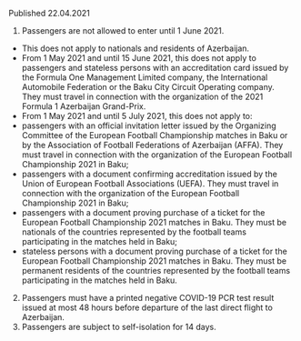 Published 22.04.2021 
1. Passengers are not allowed to enter until 1 June 2021.
- This does not apply to nationals and residents of Azerbaijan.
- From 1 May 2021 and until 15 June 2021, this does not apply to passengers and stateless persons with an accreditation card issued by the Formula One Management Limited company, the International Automobile Federation or the Baku City Circuit Operating company. They must travel in connection with the organization of the 2021 Formula 1 Azerbaijan Grand-Prix. 
- From 1 May 2021 and until 5 July 2021, this does not apply to:
- passengers with an official invitation letter issued by the Organizing Committee of the European Football Championship matches in Baku or by the Association of Football Federations of Azerbaijan (AFFA). They must travel in connection with the organization of the European Football Championship 2021 in Baku;
- passengers with a document confirming accreditation issued by the Union of European Football Associations (UEFA). They must travel in connection with the organization of the European Football Championship 2021 in Baku;
- passengers with a document proving purchase of a ticket for the European Football Championship 2021 matches in Baku. They must be nationals of the countries represented by the football teams participating in the matches held in Baku;
- stateless persons with a document proving purchase of a ticket for the European Football Championship 2021 matches in Baku. They must be permanent residents of the countries represented by the football teams participating in the matches held in Baku. 
2. Passengers must have a printed negative COVID-19 PCR test result issued at most 48 hours before departure of the last direct flight to Azerbaijan.
3. Passengers are subject to self-isolation for 14 days.
